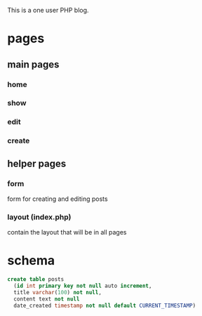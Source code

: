This is a one user PHP blog.

# pages
## main pages
### home
### show
### edit
### create
## helper pages
### form
form for creating and editing posts

### layout (index.php)
contain the layout that will be in all pages

# schema

```sql
create table posts
  (id int primary key not null auto increment,
  title varchar(100) not null,
  content text not null
  date_created timestamp not null default CURRENT_TIMESTAMP)
```
